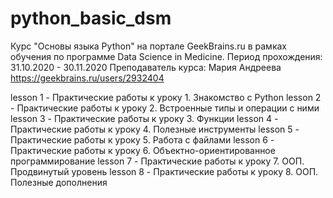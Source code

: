 # python_basic_dsm
Курс "Основы языка Python" на портале GeekBrains.ru в рамках обучения по программе Data Science in Medicine.
Период прохождения: 31.10.2020 - 30.11.2020 
Преподаватель курса: Мария Андреева https://geekbrains.ru/users/2932404


lesson 1 - Практические работы к уроку 1. Знакомство с Python
lesson 2 - Практические работы к уроку 2. Встроенные типы и операции с ними
lesson 3 - Практические работы к уроку 3. Функции
lesson 4 - Практические работы к уроку 4. Полезные инструменты
lesson 5 - Практические работы к уроку 5. Работа с файлами
lesson 6 - Практические работы к уроку 6. Объектно-ориентированное программирование
lesson 7 - Практические работы к уроку 7. ООП. Продвинутый уровень
lesson 8 - Практические работы к уроку 8. ООП. Полезные дополнения
